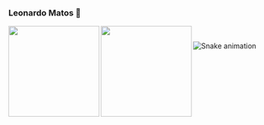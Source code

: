 ### Leonardo Matos 👋

<div>
  
  <img align="left" height="180em" src="https://github-readme-stats.vercel.app/api?username=Leo3xM&show_icons=true&theme=great-gatsby&include_all_commits=true&count_private=true"/>
  <img align="left" height="180em" src="https://github-readme-stats.vercel.app/api/top-langs/?username=Leo3xM&layout=compact&langs_count=16&theme=great-gatsby"/>
</div>
<br>
  
![Snake animation](https://github.com/LuigiGF/LuigiGF/blob/output/github-contribution-grid-snake.svg)

